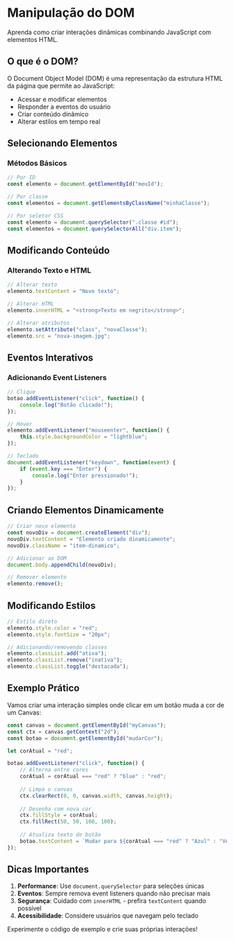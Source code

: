 # Manipulação do DOM

Aprenda como criar interações dinâmicas combinando JavaScript com elementos HTML.

## O que é o DOM?

O Document Object Model (DOM) é uma representação da estrutura HTML da página que permite ao JavaScript:

- Acessar e modificar elementos
- Responder a eventos do usuário
- Criar conteúdo dinâmico
- Alterar estilos em tempo real

## Selecionando Elementos

### Métodos Básicos
```javascript
// Por ID
const elemento = document.getElementById("meuId");

// Por classe
const elementos = document.getElementsByClassName("minhaClasse");

// Por seletor CSS
const elemento = document.querySelector(".classe #id");
const elementos = document.querySelectorAll("div.item");
```

## Modificando Conteúdo

### Alterando Texto e HTML
```javascript
// Alterar texto
elemento.textContent = "Novo texto";

// Alterar HTML
elemento.innerHTML = "<strong>Texto em negrito</strong>";

// Alterar atributos
elemento.setAttribute("class", "novaClasse");
elemento.src = "nova-imagem.jpg";
```

## Eventos Interativos

### Adicionando Event Listeners
```javascript
// Clique
botao.addEventListener("click", function() {
    console.log("Botão clicado!");
});

// Hover
elemento.addEventListener("mouseenter", function() {
    this.style.backgroundColor = "lightblue";
});

// Teclado
document.addEventListener("keydown", function(event) {
    if (event.key === "Enter") {
        console.log("Enter pressionado!");
    }
});
```

## Criando Elementos Dinamicamente

```javascript
// Criar novo elemento
const novoDiv = document.createElement("div");
novoDiv.textContent = "Elemento criado dinamicamente";
novoDiv.className = "item-dinamico";

// Adicionar ao DOM
document.body.appendChild(novoDiv);

// Remover elemento
elemento.remove();
```

## Modificando Estilos

```javascript
// Estilo direto
elemento.style.color = "red";
elemento.style.fontSize = "20px";

// Adicionando/removendo classes
elemento.classList.add("ativa");
elemento.classList.remove("inativa");
elemento.classList.toggle("destacada");
```

## Exemplo Prático

Vamos criar uma interação simples onde clicar em um botão muda a cor de um Canvas:

```javascript
const canvas = document.getElementById("myCanvas");
const ctx = canvas.getContext("2d");
const botao = document.getElementById("mudarCor");

let corAtual = "red";

botao.addEventListener("click", function() {
    // Alterna entre cores
    corAtual = corAtual === "red" ? "blue" : "red";
    
    // Limpa o canvas
    ctx.clearRect(0, 0, canvas.width, canvas.height);
    
    // Desenha com nova cor
    ctx.fillStyle = corAtual;
    ctx.fillRect(50, 50, 100, 100);
    
    // Atualiza texto do botão
    botao.textContent = `Mudar para ${corAtual === "red" ? "Azul" : "Vermelho"}`;
});
```

## Dicas Importantes

1. **Performance**: Use `document.querySelector` para seleções únicas
2. **Eventos**: Sempre remova event listeners quando não precisar mais
3. **Segurança**: Cuidado com `innerHTML` - prefira `textContent` quando possível
4. **Acessibilidade**: Considere usuários que navegam pelo teclado

Experimente o código de exemplo e crie suas próprias interações!
